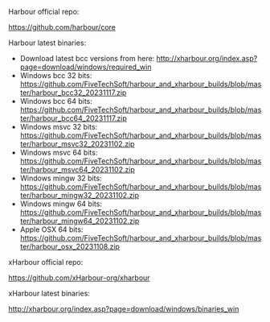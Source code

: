 Harbour official repo:

https://github.com/harbour/core

Harbour latest binaries: 
  * Download latest bcc versions from here: http://xharbour.org/index.asp?page=download/windows/required_win
  * Windows bcc 32 bits: https://github.com/FiveTechSoft/harbour_and_xharbour_builds/blob/master/harbour_bcc32_20231117.zip
  * Windows bcc 64 bits: https://github.com/FiveTechSoft/harbour_and_xharbour_builds/blob/master/harbour_bcc64_20231117.zip
  * Windows msvc 32 bits: https://github.com/FiveTechSoft/harbour_and_xharbour_builds/blob/master/harbour_msvc32_20231102.zip
  * Windows msvc 64 bits: https://github.com/FiveTechSoft/harbour_and_xharbour_builds/blob/master/harbour_msvc64_20231102.zip
  * Windows mingw 32 bits: https://github.com/FiveTechSoft/harbour_and_xharbour_builds/blob/master/harbour_mingw32_20231102.zip
  * Windows mingw 64 bits: https://github.com/FiveTechSoft/harbour_and_xharbour_builds/blob/master/harbour_mingw64_20231102.zip
  * Apple OSX 64 bits: https://github.com/FiveTechSoft/harbour_and_xharbour_builds/blob/master/harbour_osx_20231108.zip

xHarbour official repo:

https://github.com/xHarbour-org/xharbour

xHarbour latest binaries:

http://xharbour.org/index.asp?page=download/windows/binaries_win
